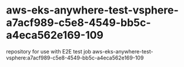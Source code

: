 # aws-eks-anywhere-test-vsphere-a7acf989-c5e8-4549-bb5c-a4eca562e169-109
repository for use with E2E test job aws-eks-anywhere-test-vsphere:a7acf989-c5e8-4549-bb5c-a4eca562e169-109
